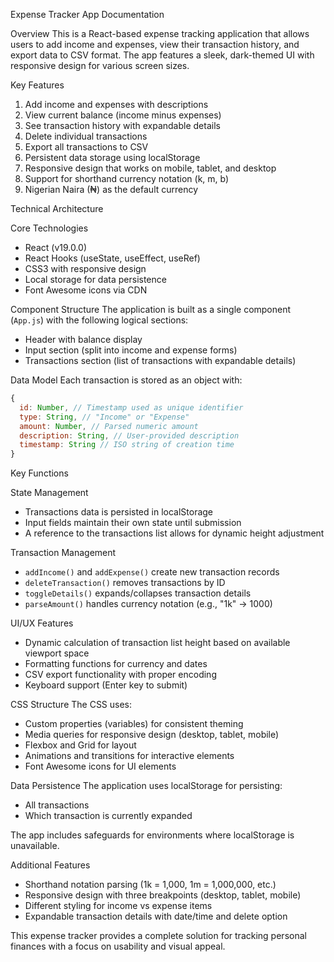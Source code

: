 Expense Tracker App Documentation

 Overview
This is a React-based expense tracking application that allows users to add income and expenses, view their transaction history, and export data to CSV format. The app features a sleek, dark-themed UI with responsive design for various screen sizes.

 Key Features
1. Add income and expenses with descriptions
2. View current balance (income minus expenses)
3. See transaction history with expandable details
4. Delete individual transactions
5. Export all transactions to CSV
6. Persistent data storage using localStorage
7. Responsive design that works on mobile, tablet, and desktop
8. Support for shorthand currency notation (k, m, b)
9. Nigerian Naira (₦) as the default currency

 Technical Architecture

 Core Technologies
- React (v19.0.0)
- React Hooks (useState, useEffect, useRef)
- CSS3 with responsive design
- Local storage for data persistence
- Font Awesome icons via CDN

 Component Structure
The application is built as a single component (`App.js`) with the following logical sections:
- Header with balance display
- Input section (split into income and expense forms)
- Transactions section (list of transactions with expandable details)

 Data Model
Each transaction is stored as an object with:
```javascript
{
  id: Number, // Timestamp used as unique identifier
  type: String, // "Income" or "Expense"
  amount: Number, // Parsed numeric amount
  description: String, // User-provided description
  timestamp: String // ISO string of creation time
}
```

 Key Functions

 State Management
- Transactions data is persisted in localStorage
- Input fields maintain their own state until submission
- A reference to the transactions list allows for dynamic height adjustment

 Transaction Management
- `addIncome()` and `addExpense()` create new transaction records
- `deleteTransaction()` removes transactions by ID
- `toggleDetails()` expands/collapses transaction details
- `parseAmount()` handles currency notation (e.g., "1k" → 1000)

 UI/UX Features
- Dynamic calculation of transaction list height based on available viewport space
- Formatting functions for currency and dates
- CSV export functionality with proper encoding
- Keyboard support (Enter key to submit)

 CSS Structure
The CSS uses:
- Custom properties (variables) for consistent theming
- Media queries for responsive design (desktop, tablet, mobile)
- Flexbox and Grid for layout
- Animations and transitions for interactive elements
- Font Awesome icons for UI elements

 Data Persistence
The application uses localStorage for persisting:
- All transactions
- Which transaction is currently expanded

The app includes safeguards for environments where localStorage is unavailable.

 Additional Features
- Shorthand notation parsing (1k = 1,000, 1m = 1,000,000, etc.)
- Responsive design with three breakpoints (desktop, tablet, mobile)
- Different styling for income vs expense items
- Expandable transaction details with date/time and delete option

This expense tracker provides a complete solution for tracking personal finances with a focus on usability and visual appeal.